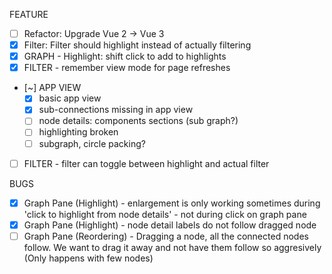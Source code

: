 FEATURE
* [ ] Refactor: Upgrade Vue 2 -> Vue 3
* [x] Filter: Filter should highlight instead of actually filtering
* [x] GRAPH - Highlight: shift click to add to highlights
* [x] FILTER - remember view mode for page refreshes
* [~] APP VIEW
  * [x] basic app view
  * [x] sub-connections missing in app view
  * [ ] node details: components sections (sub graph?)
  * [ ] highlighting broken
  * [ ] subgraph, circle packing?
* [ ] FILTER - filter can toggle between highlight and actual filter


BUGS
* [x] Graph Pane (Highlight) - enlargement is only working sometimes during 'click to highlight from node details' - not during click on graph pane
* [x] Graph Pane (Highlight) - node detail labels do not follow dragged node
* [ ] Graph Pane (Reordering) - Dragging a node, all the connected nodes follow. We want to drag it away and not have them follow so aggresively  (Only happens with few nodes)
